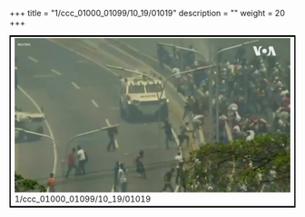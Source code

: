 +++
title = "1/ccc_01000_01099/10_19/01019"
description = ""
weight = 20
+++

<table style="border:2px solid black;max-width:800px;max-height:800px;" 
><tr><td>
<img class="center-fit-jpg"
src="/jpg_/aaa_20190430_NxaOmWaI8sI_01018.jpg">
1/ccc_01000_01099/10_19/01019
</img></td></tr></table>

